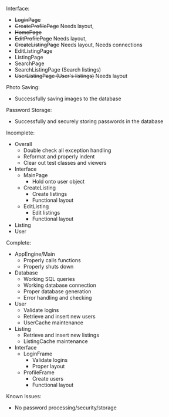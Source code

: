 Interface:
- ~~LoginPage~~
- ~~CreateProfilePage~~ Needs layout,
- ~~HomePage~~
- ~~EditProfilePage~~ Needs layout,
- ~~CreateListingPage~~ Needs layout, Needs connections
- EditListingPage
- ListingPage
- SearchPage
- SearchListingPage (Search listings)
- ~~UserListingPage (User's listings)~~ Needs layout

Photo Saving:
- Successfully saving images to the database

Password Storage:
- Successfully and securely storing passwords in the database




Incomplete:
- Overall
  - Double check all exception handling
  - Reformat and properly indent
  - Clear out test classes and viewers
- Interface
  - MainPage
    - Hold onto user object
  - CreateListing
    - Create listings
    - Functional layout
  - EditListing
    - Edit listings
    - Functional layout
- Listing
- User

Complete:
- AppEngine/Main
  - Properly calls functions
  - Properly shuts down
- Database
  - Working SQL queries
  - Working database connection
  - Proper database generation
  - Error handling and checking
- User
  - Validate logins
  - Retrieve and insert new users
  - UserCache maintenance
- Listing
  - Retrieve and insert new listings
  - ListingCache maintenance
- Interface
  - LoginFrame
    - Validate logins
    - Proper layout
  - ProfileFrame
    - Create users
    - Functional layout
    
Known Issues:
- No password processing/security/storage